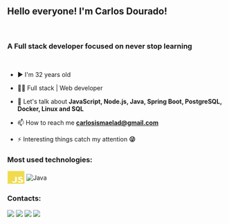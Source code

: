 ## Hello everyone! I'm Carlos Dourado!
<br>

<h3> A Full stack developer focused on never stop learning </h3>

<br>

- ▶️ I'm 32 years old

- 👨‍💻 Full stack | Web developer

- 💬 Let's talk about **JavaScript, Node.js, Java, Spring Boot, PostgreSQL, Docker, Linux and SQL**
  
- 📫 How to reach me **carlosismaelad@gmail.com**
  
- ⚡ Interesting things catch my attention **😜**

### Most used technologies:
<div style="display: inline_block">
  <img align="center" alt="JavaScript" height="30" width="40" src="https://raw.githubusercontent.com/devicons/devicon/master/icons/javascript/javascript-plain.svg">
<!--   <img align="center" alt="JavaScript" height="30" width="40" src="https://pbs.twimg.com/profile_images/691206086955790336/CDMbA57p_400x400.png"> -->
  <img align="center" alt="Java" height="30" width="40" src="https://kinsta.com/wp-content/uploads/2023/01/Java-logo.png">
</div> 

### Contacts:
<div> 
  <a href="https://instagram.com/carlos_ismaelad" target="_blank"><img src="https://img.shields.io/badge/-Instagram-%23E4405F?style=for-the-badge&logo=instagram&logoColor=white" target="_blank"></a> 
  <a href="https://discord.gg/" target="_blank"><img src="https://img.shields.io/badge/Discord-7289DA?style=for-the-badge&logo=discord&logoColor=white" target="_blank"></a>
  <a href = "mailto: carlosismaelad@gmail.com"><img src="[https://img.shields.io/badge/-Gmail-%23333?style=for-the-badge&logo=gmail&logoColor=white](https://kinsta.com/wp-content/uploads/2023/01/Java-logo.png)" target="_blank"></a>
  <a href="https://www.linkedin.com/in/carlosismaelad/" target="_blank"><img src="https://img.shields.io/badge/-LinkedIn-%230077B5?style=for-the-badge&logo=linkedin&logoColor=white" target="_blank"></a>
</div>

 

